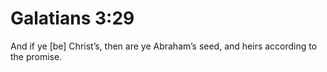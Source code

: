 # Galatians 3:29

And if ye [be] Christ’s, then are ye Abraham’s seed, and heirs according to the promise.